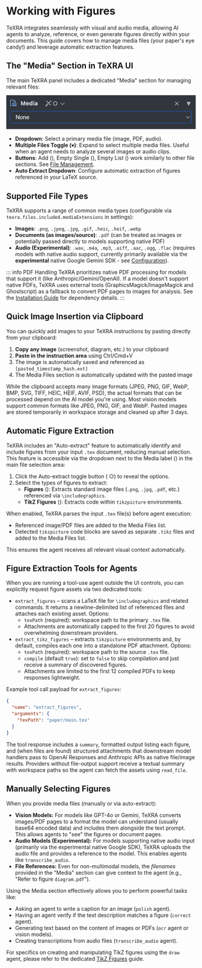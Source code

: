# Working with Figures

TeXRA integrates seamlessly with visual and audio media, allowing AI agents to analyze, reference, or even generate figures directly within your documents. This guide covers how to manage media files (your paper's eye candy!) and leverage automatic extraction features.

## The "Media" Section in TeXRA UI

The main TeXRA panel includes a dedicated "Media" section for managing relevant files:

![Media Section UI Placeholder](/images/media-section.png)

- **Dropdown**: Select a primary media file (image, PDF, audio).
- **Multiple Files Toggle (`▼`)**: Expand to select multiple media files. Useful when an agent needs to analyze several images or audio clips.
- **Buttons**: Add (<i class="codicon codicon-add"></i>), Empty Single (<i class="codicon codicon-close"></i>), Empty List (<i class="codicon codicon-trash"></i>) work similarly to other file sections. See [File Management](./file-management.md).
- **Auto Extract Dropdown**: Configure automatic extraction of figures referenced in your LaTeX source.

## Supported File Types

TeXRA supports a range of common media types (configurable via `texra.files.included.mediaExtensions` in settings):

- **Images**: `.png`, `.jpeg`, `.jpg`, `.gif`, `.heic`, `.heif`, `.webp`
- **Documents (as images/source)**: `.pdf` (can be treated as images or potentially passed directly to models supporting native PDF)
- **Audio (Experimental)**: `.wav`, `.m4a`, `.mp3`, `.aiff`, `.aac`, `.ogg`, `.flac` (requires models with native audio support, currently primarily available via the **experimental** native Google Gemini SDK - see [Configuration](./configuration.md)).

::: info PDF Handling
TeXRA prioritizes native PDF processing for models that support it (like Anthropic/Gemini/OpenAI). If a model doesn't support native PDFs, TeXRA uses external tools (GraphicsMagick/ImageMagick and Ghostscript) as a fallback to convert PDF pages to images for analysis. See the [Installation Guide](./installation.md) for dependency details.
:::

## Quick Image Insertion via Clipboard

You can quickly add images to your TeXRA instructions by pasting directly from your clipboard:

1. **Copy any image** (screenshot, diagram, etc.) to your clipboard
2. **Paste in the instruction area** using Ctrl/Cmd+V
3. The image is automatically saved and referenced as `[pasted_timestamp_hash.ext]`
4. The Media Files section is automatically updated with the pasted image

While the clipboard accepts many image formats (JPEG, PNG, GIF, WebP, BMP, SVG, TIFF, HEIC, HEIF, AVIF, PSD), the actual formats that can be processed depend on the AI model you're using. Most vision models support common formats like JPEG, PNG, GIF, and WebP. Pasted images are stored temporarily in workspace storage and cleaned up after 3 days.

## Automatic Figure Extraction

TeXRA includes an "Auto-extract" feature to automatically identify and include figures from your input `.tex` document, reducing manual selection. This feature is accessible via the dropdown next to the Media label (<i class="codicon codicon-file-media"></i>) in the main file selection area:

1.  Click the Auto-extract toggle button (<i class="codicon codicon-wand"></i> ○<i class="codicon codicon-chevron-down"></i>) to reveal the options.
2.  Select the types of figures to extract:
    - **Figures** (<i class="codicon codicon-file-media"></i>): Extracts standard image files (`.png`, `.jpg`, `.pdf`, etc.) referenced via `\includegraphics`.
    - **TikZ Figures** (<i class="codicon codicon-file-code"></i>): Extracts code within `tikzpicture` environments.

When enabled, TeXRA parses the input `.tex` file(s) before agent execution:

- Referenced image/PDF files are added to the Media Files list.
- Detected `tikzpicture` code blocks are saved as separate `.tikz` files and added to the Media Files list.

This ensures the agent receives all relevant visual context automatically.

## Figure Extraction Tools for Agents

When you are running a tool-use agent outside the UI controls, you can explicitly request figure assets via two dedicated tools:

- `extract_figures` – scans a LaTeX file for `\includegraphics` and related commands. It returns a newline-delimited list of referenced files and attaches each existing asset. Options:
  - `texPath` (required): workspace path to the primary `.tex` file.
  - Attachments are automatically capped to the first 20 figures to avoid overwhelming downstream providers.
- `extract_tikz_figures` – extracts `tikzpicture` environments and, by default, compiles each one into a standalone PDF attachment. Options:
  - `texPath` (required): workspace path to the source `.tex` file.
  - `compile` (default `true`): set to `false` to skip compilation and just receive a summary of discovered figures.
  - Attachments are limited to the first 12 compiled PDFs to keep responses lightweight.

Example tool call payload for `extract_figures`:

```json
{
  "name": "extract_figures",
  "arguments": {
    "texPath": "paper/main.tex"
  }
}
```

The tool response includes a `summary`, formatted output listing each figure, and (when files are found) structured attachments that downstream model handlers pass to OpenAI Responses and Anthropic APIs as native file/image results. Providers without file-output support receive a textual summary with workspace paths so the agent can fetch the assets using `read_file`.

## Manually Selecting Figures

When you provide media files (manually or via auto-extract):

- **Vision Models:** For models like GPT-4o or Gemini, TeXRA converts images/PDF pages to a format the model can understand (usually base64 encoded data) and includes them alongside the text prompt. This allows agents to "see" the figures or document pages.
- **Audio Models (Experimental):** For models supporting native audio input (primarily via the experimental native Google SDK), TeXRA uploads the audio file and provides a reference to the model. This enables agents like `transcribe_audio`.
- **File References:** Even for non-multimodal models, the _filenames_ provided in the "Media" section can give context to the agent (e.g., "Refer to figure `diagram.pdf`").

Using the Media section effectively allows you to perform powerful tasks like:

- Asking an agent to write a caption for an image (`polish` agent).
- Having an agent verify if the text description matches a figure (`correct` agent).
- Generating text based on the content of images or PDFs (`ocr` agent or vision models).
- Creating transcriptions from audio files (`transcribe_audio` agent).

For specifics on creating and manipulating TikZ figures using the `draw` agent, please refer to the dedicated [TikZ Figures](./tikz-figures.md) guide.
